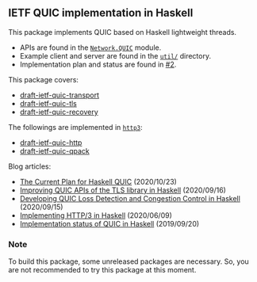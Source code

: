 ## IETF QUIC implementation in Haskell

This package implements QUIC based on Haskell lightweight threads.

- APIs are found in the [`Network.QUIC`](https://github.com/kazu-yamamoto/quic/blob/master/Network/QUIC.hs) module.
- Example client and server are found in the [`util/`](https://github.com/kazu-yamamoto/quic/tree/master/util) directory.
- Implementation plan and status are found in [#2](https://github.com/kazu-yamamoto/quic/issues/2).

This package covers:

- [draft-ietf-quic-transport](https://tools.ietf.org/html/draft-ietf-quic-transport)
- [draft-ietf-quic-tls](https://tools.ietf.org/html/draft-ietf-quic-tls)
- [draft-ietf-quic-recovery](https://tools.ietf.org/html/draft-ietf-quic-recovery)

The followings are implemented in [`http3`](https://github.com/kazu-yamamoto/http3):

- [draft-ietf-quic-http](https://tools.ietf.org/html/draft-ietf-quic-http)
- [draft-ietf-quic-qpack](https://tools.ietf.org/html/draft-ietf-quic-qpack)

Blog articles:

- [The Current Plan for Haskell QUIC](https://kazu-yamamoto.hatenablog.jp/entry/2020/10/23/141648) (2020/10/23)
- [Improving QUIC APIs of the TLS library in Haskell](https://kazu-yamamoto.hatenablog.jp/entry/2020/09/16/150801) (2020/09/16)
- [Developing QUIC Loss Detection and Congestion Control in Haskell](https://kazu-yamamoto.hatenablog.jp/entry/2020/09/15/121613) (2020/09/15)
- [Implementing HTTP/3 in Haskell](https://kazu-yamamoto.hatenablog.jp/entry/2020/06/09/155236) (2020/06/09)
- [Implementation status of QUIC in Haskell](https://kazu-yamamoto.hatenablog.jp/entry/2020/02/18/145038) (2019/09/20)

### Note

To build this package, some unreleased packages are necessary. So, you are not recommended to try this package at this moment.
